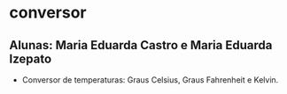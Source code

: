 # conversor
## Alunas: Maria Eduarda Castro e Maria Eduarda Izepato
- Conversor de temperaturas:
  Graus Celsius, Graus Fahrenheit e Kelvin.
